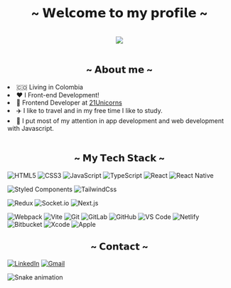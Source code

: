 

<h1 align="center">~ 𝗪𝗲𝗹𝗰𝗼𝗺𝗲 𝘁𝗼 𝗺𝘆 𝗽𝗿𝗼𝗳𝗶𝗹𝗲 ~</h1>
<br>
  <div align="center">
    <img src="https://i.pinimg.com/originals/2f/70/99/2f7099742924f3466241a1254e963b25.gif">
  </div>
<br>




<div>
 
<h2 align="center">~ 𝗔𝗯𝗼𝘂𝘁 𝗺𝗲 ~</h2>

<li>
  🇨🇴 Living in Colombia 
</li>
<li>
  ❤️ I Front-end Development!
</li>
<li>
   💼 Frontend Developer at <a href="http://razorpay.com/">21Unicorns</a>
</li>
<li>
   ✈️ I like to travel and in my free time I like to study.
</li>
<li>
  🎯 I put most of my attention in app development and web development with Javascript.
</li>
<br>
</div>


<div>
<h2 align="center"> ~ 𝗠𝘆 𝗧𝗲𝗰𝗵 𝗦𝘁𝗮𝗰𝗸 ~ </h2>
</div>

![HTML5](https://img.shields.io/badge/-HTML5-%23E44D27?style=flat-square&logo=html5&logoColor=ffffff)
![CSS3](https://img.shields.io/badge/-CSS3-%231572B6?style=flat-square&logo=css3)
![JavaScript](https://img.shields.io/badge/-JavaScript-%23F7DF1C?style=flat-square&logo=javascript&logoColor=000000&labelColor=%23F7DF1C&color=%23FFCE5A)
![TypeScript](https://img.shields.io/badge/-TypeScript-007ACC?style=flat-square&logo=typescript&logoColor=white)
![React](https://img.shields.io/badge/-React-%23282C34?style=flat-square&logo=react)
![React Native](https://img.shields.io/badge/-React_Native-%23282C34?style=flat-square&logo=react)

![Styled Components](https://img.shields.io/badge/styled--components-DB7093?style=flat-square&logo=styled-components&logoColor=white)
![TailwindCss](https://img.shields.io/badge/-TailwindCss-%231a202c?style=flat-square&logo=tailwind-css)

![Redux](https://img.shields.io/badge/redux-%23593d88.svg?style=flat-square&logo=redux&logoColor=white)
![Socket.io](https://img.shields.io/badge/-Socket.io-black?style=flat-square&logo=socket.io)
![Next.js](https://img.shields.io/badge/-Next.js-black?style=flat-square&logo=Next.js)

![Webpack](https://img.shields.io/badge/-Webpack-%232C3A42?style=flat-square&logo=webpack)
![Vite](https://img.shields.io/badge/-Vite-%23646CFF?style=flat-square&logo=vite&logoColor=ffffff)
![Git](https://img.shields.io/badge/-Git-%23F05032?style=flat-square&logo=git&logoColor=%23ffffff)
![GitLab](https://img.shields.io/badge/-GitLab-FCA121?style=flat-square&logo=gitlab)
![GitHub](https://img.shields.io/badge/github-%23121011.svg?style=flat-square&logo=github&logoColor=white)
![VS Code](https://img.shields.io/badge/-VSCode-%23007ACC?style=flat-square&logo=visual-studio-code)
![Netlify](https://img.shields.io/badge/-Netlify-%2300C7B7?style=flat-square&logo=netlify&logoColor=ffffff)
![Bitbucket](https://img.shields.io/badge/bitbucket-%230047B3.svg?style=flat-square&logo=bitbucket&logoColor=white)
![Xcode](https://img.shields.io/badge/Xcode-007ACC?style=flat-square&logo=Xcode&logoColor=white)
![Apple](https://img.shields.io/badge/MacOS-black?style=flat-square&logo=Apple)



<div>
<h2 align="center"> ~ 𝗖𝗼𝗻𝘁𝗮𝗰𝘁 ~ </h2>
</div>

[![LinkedIn](https://img.shields.io/badge/linkedin-%230077B5.svg?style=flat-square&logo=linkedin&logoColor=white)](https://www.linkedin.com/in/esteban-vega-003b02129/)
[![Gmail](https://img.shields.io/badge/Gmail-D14836?style=flat-square&logo=gmail&logoColor=white)](mailto:iestebanvega1@gmail.com)

![Snake animation](https://github.com/estevg/estevg/blob/output/github-contribution-grid-snake.svg)
